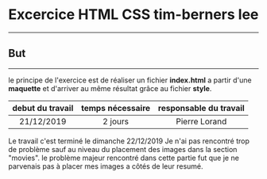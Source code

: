 # Excercice HTML CSS tim-berners lee
------------------------------------

## But
------
le principe de l'exercice est de réaliser un fichier **index.html** a partir d'une **maquette**
et d'arriver au même résultat grâce au fichier **style**.

|debut du travail|temps nécessaire|responsable du travail|
|:---------------:|:---------------:|:---------------------:|
|21/12/2019|2 jours|Pierre Lorand|

Le travail c'est terminé le dimanche 22/12/2019
Je n'ai pas rencontré trop de problème sauf au niveau du placement des images dans la section "movies".
le problème majeur rencontré dans cette partie fut que je ne parvenais pas à placer mes images a côtés de leur resumé.

